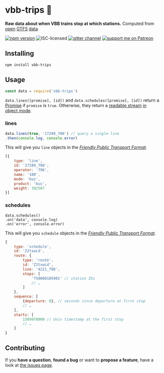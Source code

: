# vbb-trips 🚏

**Raw data about when VBB trains stop at which stations.** Computed from [open](https://daten.berlin.de/datensaetze/vbb-fahrplandaten-gtfs) [GTFS](https://developers.google.com/transit/gtfs/) [data](https://vbb-gtfs.jannisr.de/).

[![npm version](https://img.shields.io/npm/v/vbb-trips.svg)](https://www.npmjs.com/package/vbb-trips)
![ISC-licensed](https://img.shields.io/github/license/derhuerst/vbb-trips.svg)
[![gitter channel](https://badges.gitter.im/derhuerst/vbb-rest.svg)](https://gitter.im/derhuerst/vbb-rest)
[![support me on Patreon](https://img.shields.io/badge/support%20me-on%20patreon-fa7664.svg)](https://patreon.com/derhuerst)


## Installing

```shell
npm install vbb-trips
```


## Usage

```js
const data = require('vbb-trips')
```

`data.lines([promise], [id])` and `data.schedules([promise], [id])` return a [Promise](https://developer.mozilla.org/en-US/docs/Web/JavaScript/Reference/Global_Objects/promise) if `promise` is `true`. Otherwise, they return a [readable stream](https://nodejs.org/api/stream.html#stream_readable_streams) [in object mode](https://nodejs.org/api/stream.html#stream_object_mode).

### lines

```js
data.lines(true, '17289_700') // query a single line
.then(console.log, console.error)
```

This will give you `line` objects in the [*Friendly Public Transport Format*](https://github.com/public-transport/friendly-public-transport-format).

```js
[{
	type: 'line',
	id: '17289_700',
	operator: '796',
	name: '100',
	mode: 'bus',
	product: 'bus',
	weight: 392507
}]
```

### schedules

```
data.schedules()
.on('data', console.log)
.on('error', console.error)
```

This will give you `schedule` objects in the [*Friendly Public Transport Format*](https://github.com/public-transport/friendly-public-transport-format).

```js
{
	type: 'schedule',
	id: 'Z2txwLd',
	route: {
		type: 'route',
		id: 'Z2txwLd',
		line: '4221_700',
		stops: [
			'750000105901' // station IDs
			// …
		]
	},
	sequence: [
		{departure: 0}, // seconds since departure at first stop
		// …
	],
	starts: [
		1509978000 // Unix timestamp at the first stop
		// …
	]
}
```


## Contributing

If you **have a question**, **found a bug** or want to **propose a feature**, have a look at [the issues page](https://github.com/derhuerst/vbb-trips/issues).
